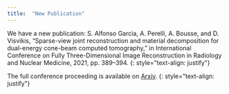 ```yaml
---
title:  "New Publication"
---
```

We have a new publication: S. Alfonso Garcia, A. Perelli, A. Bousse, and D. Visvikis, “Sparse-view joint reconstruction
and material decomposition for dual-energy cone-beam computed tomography,” in International Conference on Fully Three-Dimensional Image Reconstruction in Radiology and Nuclear
Medicine, 2021, pp. 389–394.
{: style="text-align: justify"}

The full conference proceeding is available on [Arxiv](URL "https://arxiv.org/abs/2110.04143").
{: style="text-align: justify"}


